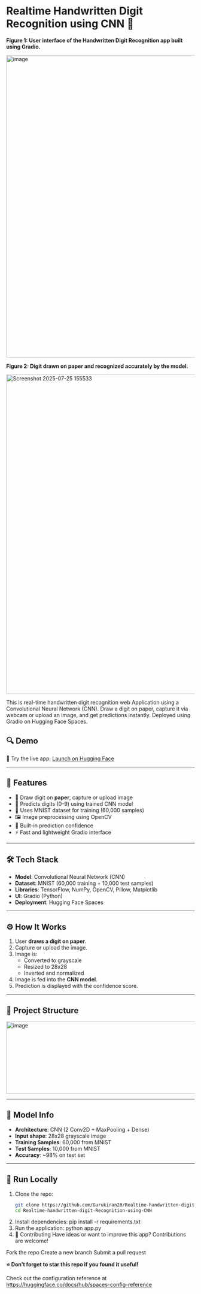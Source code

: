 # Realtime Handwritten Digit Recognition using CNN 📝

**Figure 1: User interface of the Handwritten Digit Recognition app built using Gradio.**

<img width="1706" height="808" alt="image" src="https://github.com/user-attachments/assets/aa9d6d74-d4aa-40ae-90a6-b13879c48846" />

**Figure 2: Digit drawn on paper and recognized accurately by the model.**

<img width="1626" height="853" alt="Screenshot 2025-07-25 155533" src="https://github.com/user-attachments/assets/d64102d8-86fa-4b5f-8f75-f7fac8d40b4e" />

This is real-time handwritten digit recognition web Application using a Convolutional Neural Network (CNN). Draw a digit on paper, capture it via webcam or upload an image, and get predictions instantly. Deployed using Gradio on Hugging Face Spaces.

## 🔍 Demo

🚀 Try the live app: [Launch on Hugging Face](https://huggingface.co/spaces/GurukiranSM/Handwritten-digit-recognizer)

---

## 📌 Features

- 📝 Draw digit on **paper**, capture or upload image
- 🧠 Predicts digits (0-9) using trained CNN model
- 🧾 Uses MNIST dataset for training (60,000 samples)
- 🖼️ Image preprocessing using OpenCV
- 🧪 Built-in prediction confidence
- ⚡ Fast and lightweight Gradio interface

---

## 🛠️ Tech Stack

- **Model**: Convolutional Neural Network (CNN)
- **Dataset**: MNIST (60,000 training + 10,000 test samples)
- **Libraries**: TensorFlow, NumPy, OpenCV, Pillow, Matplotlib
- **UI**: Gradio (Python)
- **Deployment**: Hugging Face Spaces

---

## ⚙️ How It Works

1. User **draws a digit on paper**.
2. Capture or upload the image.
3. Image is:
   - Converted to grayscale
   - Resized to 28x28
   - Inverted and normalized
4. Image is fed into the **CNN model**.
5. Prediction is displayed with the confidence score.

---

## 📂 Project Structure

<img width="646" height="193" alt="image" src="https://github.com/user-attachments/assets/b73ffc87-91ff-485e-ad74-234dff0df737" />


---

## 🧪 Model Info

- **Architecture**: CNN (2 Conv2D + MaxPooling + Dense)
- **Input shape**: 28x28 grayscale image
- **Training Samples**: 60,000 from MNIST
- **Test Samples**: 10,000 from MNIST
- **Accuracy**: ~98% on test set

---

## 🚀 Run Locally

1. Clone the repo:
   ```bash
   git clone https://github.com/Gurukiran20/Realtime-handwritten-digit-Recognition-using-CNN.git
   cd Realtime-handwritten-digit-Recognition-using-CNN
2. Install dependencies:
   pip install -r requirements.txt
3. Run the application:
   python app.py
4. 🤝 Contributing
Have ideas or want to improve this app? Contributions are welcome!

Fork the repo
Create a new branch
Submit a pull request

**⭐ Don’t forget to star this repo if you found it useful!**

Check out the configuration reference at https://huggingface.co/docs/hub/spaces-config-reference

